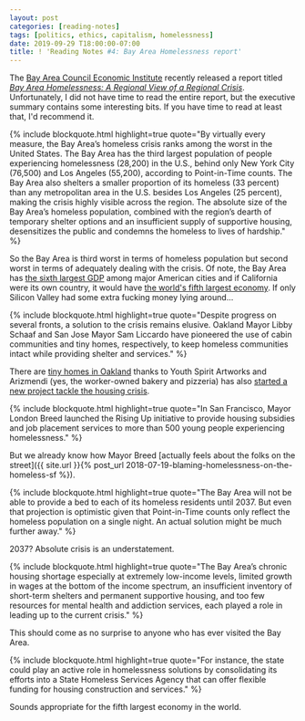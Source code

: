 ```yaml
---
layout: post
categories: [reading-notes]
tags: [politics, ethics, capitalism, homelessness]
date: 2019-09-29 T18:00:00-07:00
title: ! 'Reading Notes #4: Bay Area Homelessness report'
---
```


The [Bay Area Council Economic Institute](http://www.bayareaeconomy.org) recently released a report titled [*Bay Area Homelessness: A Regional View of a Regional Crisis*](http://www.bayareaeconomy.org/files/pdf/Homelessness_Report_2019_web.pdf). Unfortunately, I did not have time to read the entire report, but the executive summary contains some interesting bits. If you have time to read at least that, I'd recommend it.

<!--excerpt-->

{% include blockquote.html
    highlight=true
    quote="By virtually every measure, the Bay Area’s homeless crisis ranks among the worst in the United States. The Bay Area has the third largest population of people experiencing homelessness (28,200) in the U.S., behind only New York City (76,500) and Los Angeles (55,200), according to Point-in-Time counts. The Bay Area also shelters a smaller proportion of its homeless (33 percent) than any metropolitan area in the U.S. besides Los Angeles (25 percent), making the crisis highly visible across the region. The absolute size of the Bay Area’s homeless population, combined with the region’s dearth of temporary shelter options and an insufficient supply of supportive housing, desensitizes the public and condemns the homeless to lives of hardship."
%}

So the Bay Area is third worst in terms of homeless population but second worst in terms of adequately dealing with the crisis. Of note, the Bay Area has [the sixth largest GDP](https://en.wikipedia.org/wiki/List_of_U.S._metropolitan_areas_by_GDP) among major American cities and if California were its own country, it would have [the world's fifth largest economy](https://en.wikipedia.org/wiki/Economy_of_California). If only Silicon Valley had some extra fucking money lying around...

{% include blockquote.html
    highlight=true
    quote="Despite progress on several fronts, a solution to the crisis remains elusive. Oakland Mayor Libby Schaaf and San Jose Mayor Sam Liccardo have pioneered the use of cabin communities and tiny homes, respectively, to keep homeless communities intact while providing shelter and services."
%}

There are [tiny homes in Oakland](https://www.berkeleyside.com/2019/09/11/tiny-houses-for-low-income-youth-popping-up-in-oakland-thanks-to-berkeleys-youth-spirit-artworks) thanks to Youth Spirit Artworks and Arizmendi (yes, the worker-owned bakery and pizzeria) has also [started a new project tackle the housing crisis](https://www.mercurynews.com/2019/05/26/from-baking-bread-to-building-houses-how-arizmendi-is-tackling-the-affordable-housing-crisis/).

{% include blockquote.html
    highlight=true
    quote="In San Francisco, Mayor London Breed launched the Rising Up initiative to provide housing subsidies and job placement services to more than 500 young people experiencing homelessness."
%}

But we already know how Mayor Breed [actually feels about the folks on the street]({{ site.url }}{% post_url 2018-07-19-blaming-homelessness-on-the-homeless-sf %}).

{% include blockquote.html
    highlight=true
    quote="The Bay Area will not be able to provide a bed to each of its homeless residents until 2037. But even that projection is optimistic given that Point-in-Time counts only reflect the homeless population on a single night. An actual solution might be much further away."
%}

2037? Absolute crisis is an understatement.

{% include blockquote.html
    highlight=true
    quote="The Bay Area’s chronic housing shortage especially at extremely low-income levels, limited growth in wages at the bottom of the income spectrum, an insufficient inventory of short-term shelters and permanent supportive housing, and too few resources for mental health and addiction services, each played a role in leading up to the current crisis."
%}

This should come as no surprise to anyone who has ever visited the Bay Area.

{% include blockquote.html
    highlight=true
    quote="For instance, the state could play an active role in homelessness solutions by consolidating its efforts into a State Homeless Services Agency that can offer flexible funding for housing construction and services."
%}

Sounds appropriate for the fifth largest economy in the world.
